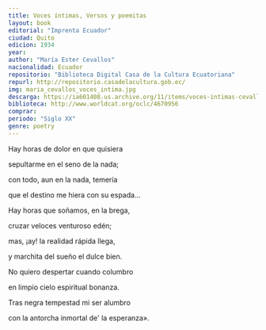 ```yaml
---
title: Voces íntimas, Versos y poemitas
layout: book
editorial: "Imprenta Ecuador"
ciudad: Quito
edicion: 1934
year: 
author: "María Ester Cevallos"
nacionalidad: Ecuador
repositorio: "Biblioteca Digital Casa de la Cultura Ecuatoriana"
repurl: http://repositorio.casadelacultura.gob.ec/
img: maria_cevallos_voces_intima.jpg
descarga: https://ia601408.us.archive.org/11/items/voces-intimas-cevallos/Voces%20%C3%ADntimas%20-%20Cevallos.pdf
biblioteca: http://www.worldcat.org/oclc/4670956
comprar: 
periodo: "Siglo XX"
genre: poetry
---
```

 

Hay horas de dolor en que quisiera 
 
sepultarme en el seno de la nada; 
 
con todo, aun en la nada, temería 
 
que el destino me hiera con su espada...
 
 
Hay horas que soñamos, en la brega, 
 
cruzar veloces venturoso edén; 
 
mas, ¡ay! la realidad rápida llega, 
 
y marchita del sueño el dulce bien. 
 
  
No quiero despertar cuando columbro 
 
en limpio cielo espiritual bonanza. 
 
Tras negra tempestad mi ser alumbro 
 
con la antorcha inmortal de' la esperanza». 
